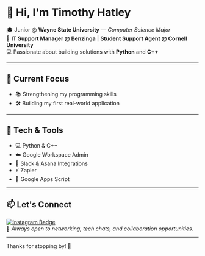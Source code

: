 # 👋 Hi, I'm Timothy Hatley

🎓 Junior @ **Wayne State University** — *Computer Science Major*  
💼 **IT Support Manager @ Benzinga** | **Student Support Agent @ Cornell University**  
💻 Passionate about building solutions with **Python** and **C++**

---

## 🚀 Current Focus

- 📚 Strengthening my programming skills  
- 🛠️ Building my first real-world application  

---

## 🧰 Tech & Tools

- 💻 Python & C++  
- ☁️ Google Workspace Admin  
- 🔄 Slack & Asana Integrations  
- ⚡ Zapier  
- 🧩 Google Apps Script  

---

## 📫 Let's Connect

[![Instagram Badge](https://img.shields.io/badge/@timmyhatty-%23E4405F.svg?style=flat&logo=instagram&logoColor=white&link=https://www.instagram.com/timmyhatty/)](https://www.instagram.com/timmyhatty/)  
💬 *Always open to networking, tech chats, and collaboration opportunities.*

---

Thanks for stopping by! 🙏
